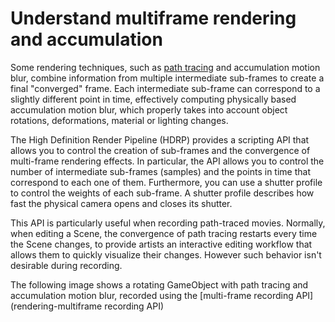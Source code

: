 # Understand multiframe rendering and accumulation

Some rendering techniques, such as [path tracing](Ray-Tracing-Path-Tracing.md) and accumulation motion blur, combine information from multiple intermediate sub-frames to create a final "converged" frame. Each intermediate sub-frame can correspond to a slightly different point in time, effectively computing physically based accumulation motion blur, which properly takes into account object rotations, deformations, material or lighting changes.

The High Definition Render Pipeline (HDRP) provides a scripting API that allows you to control the creation of sub-frames and the convergence of multi-frame rendering effects. In particular, the API allows you to control the number of intermediate sub-frames (samples) and the points in time that correspond to each one of them. Furthermore, you can use a shutter profile to control the weights of each sub-frame. A shutter profile describes how fast the physical camera opens and closes its shutter.

This API is particularly useful when recording path-traced movies. Normally, when editing a Scene, the convergence of path tracing restarts every time the Scene changes, to provide artists an interactive editing workflow that allows them to quickly visualize their changes. However such behavior isn't desirable during recording.

The following image shows a rotating GameObject with path tracing and accumulation motion blur, recorded using the [multi-frame recording API](rendering-multiframe recording API)

[](Images/path_tracing_recording.png)